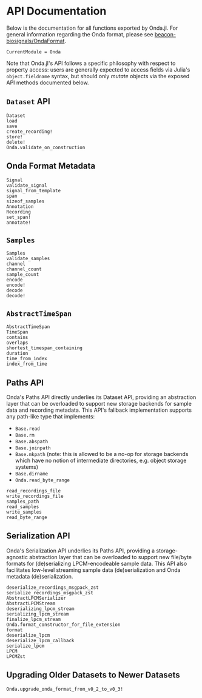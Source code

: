 # API Documentation

Below is the documentation for all functions exported by Onda.jl. For general information regarding the Onda format, please see [beacon-biosignals/OndaFormat](https://github.com/beacon-biosignals/OndaFormat).

```@meta
CurrentModule = Onda
```

Note that Onda.jl's API follows a specific philosophy with respect to property access: users are generally expected to access fields via Julia's `object.fieldname` syntax, but should only *mutate* objects via the exposed API methods documented below.

## `Dataset` API

```@docs
Dataset
load
save
create_recording!
store!
delete!
Onda.validate_on_construction
```

## Onda Format Metadata

```@docs
Signal
validate_signal
signal_from_template
span
sizeof_samples
Annotation
Recording
set_span!
annotate!
```

## `Samples`

```@docs
Samples
validate_samples
channel
channel_count
sample_count
encode
encode!
decode
decode!
```

## `AbstractTimeSpan`

```@docs
AbstractTimeSpan
TimeSpan
contains
overlaps
shortest_timespan_containing
duration
time_from_index
index_from_time
```

## Paths API

Onda's Paths API directly underlies its Dataset API, providing an abstraction
layer that can be overloaded to support new storage backends for sample data and
recording metadata. This API's fallback implementation supports any path-like
type that implements:

- `Base.read`
- `Base.rm`
- `Base.abspath`
- `Base.joinpath`
- `Base.mkpath` (note: this is allowed to be a no-op for storage backends which have no notion of intermediate directories, e.g. object storage systems)
- `Base.dirname`
- `Onda.read_byte_range`

```@docs
read_recordings_file
write_recordings_file
samples_path
read_samples
write_samples
read_byte_range
```

## Serialization API

Onda's Serialization API underlies its Paths API, providing a storage-agnostic
abstraction layer that can be overloaded to support new file/byte formats for
(de)serializing LPCM-encodeable sample data. This API also facilitates low-level
streaming sample data (de)serialization and Onda metadata (de)serialization.

```@docs
deserialize_recordings_msgpack_zst
serialize_recordings_msgpack_zst
AbstractLPCMSerializer
AbstractLPCMStream
deserializing_lpcm_stream
serializing_lpcm_stream
finalize_lpcm_stream
Onda.format_constructor_for_file_extension
format
deserialize_lpcm
deserialize_lpcm_callback
serialize_lpcm
LPCM
LPCMZst
```

## Upgrading Older Datasets to Newer Datasets

```@docs
Onda.upgrade_onda_format_from_v0_2_to_v0_3!
```

